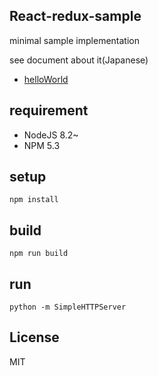
## React-redux-sample

minimal sample implementation

see document about it(Japanese)

- [helloWorld](http://qiita.com/uryyyyyyy/items/63969d6ed9341affdffb)

## requirement

- NodeJS 8.2~
- NPM 5.3

## setup

`npm install`

## build

`npm run build`

## run

`python -m SimpleHTTPServer`

## License

MIT

